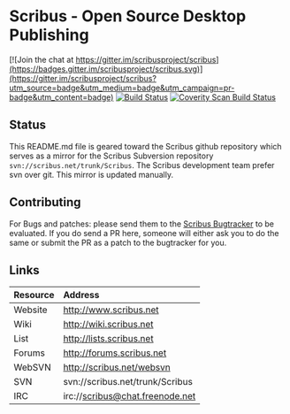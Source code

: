 Scribus - Open Source Desktop Publishing 
==============================

[![Join the chat at https://gitter.im/scribusproject/scribus](https://badges.gitter.im/scribusproject/scribus.svg)](https://gitter.im/scribusproject/scribus?utm_source=badge&utm_medium=badge&utm_campaign=pr-badge&utm_content=badge)
[![Build Status](https://travis-ci.org/scribusproject/scribus.svg?branch=master)](https://travis-ci.org/scribusproject/scribus) [![Coverity Scan Build Status](https://scan.coverity.com/projects/216/badge.svg)](https://scan.coverity.com/projects/scribus)

## Status
This README.md file is geared toward the Scribus github repository which serves as a mirror for the Scribus Subversion repository `svn://scribus.net/trunk/Scribus`. The Scribus development team prefer svn over git. This mirror is updated manually.

## Contributing
For Bugs and patches: please send them to the [Scribus Bugtracker](http://bugs.scribus.net) to be evaluated. If you do send a PR here, someone will either ask you to do the same or submit the PR as a patch to the bugtracker for you.

## Links
|Resource | Address |  
|:---------|:---------|  
|Website |http://www.scribus.net |  
|Wiki | http://wiki.scribus.net |  
|List | http://lists.scribus.net |  
|Forums | http://forums.scribus.net | 
|WebSVN | http://scribus.net/websvn |
|SVN | svn://scribus.net/trunk/Scribus |  
|IRC | irc://scribus@chat.freenode.net |  


